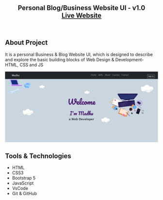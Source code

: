 <h2 align="center">
Personal Blog/Business Website UI - v1.0<br/>
  <a href="https://madhuri-palla.github.io/Personal-Blog-UI/index.html" target="_blank">Live Website</a>

</h2>

<br/>

## About Project

It is a personal Business & Blog Website UI, which is designed to describe and explore the basic building blocks of Web Design & Development- HTML, CSS and JS
<br/>

![blog Homepage](image.png)

## Tools & Technologies

- HTML
- CSS3
- Bootstrap 5
- JavaScript
- VsCode
- Git & GitHub
